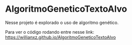 # AlgoritmoGeneticoTextoAlvo

Nesse projeto é explorado o uso de algoritmo genético.

Para ver o código rodando entre nesse link: https://willianxz.github.io/AlgoritmoGeneticoTextoAlvo